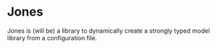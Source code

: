 # Jones

Jones is (will be) a library to dynamically create a strongly typed model library from a configuration file. 
